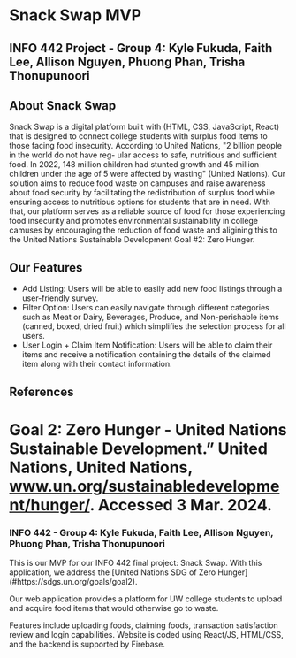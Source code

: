 # Snack Swap MVP

## INFO 442 Project - Group 4: Kyle Fukuda, Faith Lee, Allison Nguyen, Phuong Phan, Trisha Thonupunoori 

## About Snack Swap

Snack Swap is a digital platform built with (HTML, CSS, JavaScript, React) that is designed to connect college students with surplus food items to those facing food insecurity. According to United Nations, "2 billion people in the world do not have reg- ular access to safe, nutritious and sufficient food. In 2022, 148 million children had stunted growth and 45 million children under the age of 5 were affected by wasting" (United Nations). Our solution aims to reduce food waste on campuses and raise awareness about food security by facilitating the redistribution of surplus food while ensuring access to nutritious options for students that are in need. With that, our platform serves as a reliable source of food for those experiencing food insecurity and promotes environmental sustainability in college camuses by encouraging the reduction of food waste and aligining this to the United Nations Sustainable Development Goal #2: Zero Hunger. 

## Our Features

* Add Listing: Users will be able to easily add new food listings through a user-friendly survey.
* Filter Option: Users can easily navigate through different categories such as Meat or Dairy, Beverages, Produce, and Non-perishable items (canned, boxed, dried fruit) which simplifies the selection process for all users.
* User Login + Claim Item Notification: Users will be able to claim their items and receive a notification containing the details of the claimed item along with their contact information.

## References

Goal 2: Zero Hunger - United Nations Sustainable Development.” United Nations, United Nations, www.un.org/sustainabledevelopment/hunger/. Accessed 3 Mar. 2024.
=======
### INFO 442 - Group 4: Kyle Fukuda, Faith Lee, Allison Nguyen, Phuong Phan, Trisha Thonupunoori 

<p> This is our  MVP for our INFO 442 final project: Snack Swap. With this application, we address the [United Nations SDG of Zero Hunger](#https://sdgs.un.org/goals/goal2).

<p> Our web application provides a platform for UW college students to upload and acquire food items that would otherwise go to waste.

<p> Features include uploading foods, claiming foods, transaction satisfaction review and login capabilities. Website is coded using React/JS, HTML/CSS, and the backend is supported by Firebase.
